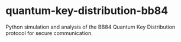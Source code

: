 # quantum-key-distribution-bb84
Python simulation and analysis of the BB84 Quantum Key Distribution protocol for secure communication.
